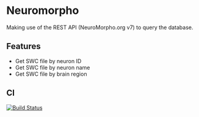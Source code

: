 # Neuromorpho
Making use of the  REST API (NeuroMorpho.org v7) to query the database.

## Features
- Get SWC file by neuron ID
- Get SWC file by neuron name
- Get SWC file by brain region

## CI
[![Build Status](https://travis-ci.org/NeuroBox3D/neuromorpho.svg?branch=master)](https://travis-ci.org/NeuroBox3D/neuromorpho)
